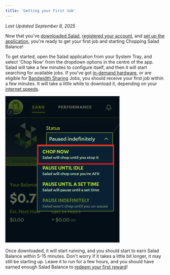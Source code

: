 ```yaml
---
title: 'Getting your First Job'
---
```


_Last Updated September 8, 2025_

Now that you've [downloaded Salad](/docs/guides/getting-started/downloading-salad),
[registered your account](/docs/guides/getting-started/133-how-to-register-and-log-into-salad), and
[set up the application](/docs/guides/getting-started/setting-up-the-salad-app), you're ready to get your first job and
starting Chopping Salad Balance!

To get started, open the Salad application from your System Tray, and select 'Chop Now' from the dropdown options in the
centre of the app. Salad will take a few minutes to configure itself, and then it will start searching for available
jobs. If you've got [in-demand hardware](/docs/faq/community/613-network-monitor), or are eligible for
[Bandwidth Sharing](/docs/faq/jobs/253-what-is-bandwidth-sharing) Jobs, you should receive your first job within a few
minutes. It will take a little while to download it, depending on your
[internet speeds](/docs/guides/your-pc/619-improve-internet-speed-container-jobs).

![](../../../../content/images/guides/getting-started/getting-your-first-job-1.png)

Once downloaded, it will start running, and you should start to earn Salad Balance within 5-15 minutes. Don't worry if
it takes a little bit longer, it may still be starting up. Leave it to run for a few hours, and you should have earned
enough Salad Balance to [redeem your first reward](/docs/guides/getting-started/redeeming-your-first-reward)!
